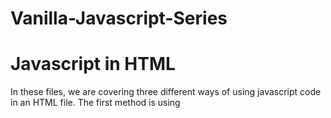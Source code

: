 # Vanilla-Javascript-Series

# Javascript in HTML
In these files, we are covering three different ways of using javascript code in an HTML file.
The first method is using <script> tag inside the <head> tag.
The second method is using <script> tag inside the <body> tag.
The third method is using <script src=""> and linking an external javascript file inside the src="main.js".

# Javascript Data Types
JavaScript Data Types and How to Declare variables using var, let, and const keywords. 
We are also looking at how to write JavaScript comments and using the typeof operator to get the type of our variables.

 # Javascript String Properties and Methods
 In these files you will find main.js file that holds the length property, replace() method, toUpperCase() Method, 
 toLowerCase() Method, and the Concat() method.

 # JavaScript Object
 In these files we are looking at JavaScript objects. Creating JavaScript objects through object literals, creating empty object, 
 Accessing object properties, Adding new property, and deleting object properties.
 
# JavaScript Object Methods
We are looking at how to create Object Method, Accessing Object Method and adding a method to an object.

# JavaScript Object Constructor Functions and JavaScript Prototype Property
Creating JavaScript object constructor function, creating objects of the same type by calling the constructor function using the new keyword, 
adding new properties to an object constructor function, adding methods to constructor functions, using prototype property to add new properties 
and methods to constructor functions.

